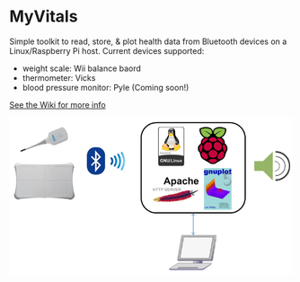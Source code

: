 # MyVitals
Simple toolkit to read, store, &amp; plot health data from Bluetooth devices on a Linux/Raspberry Pi host. Current devices supported:
* weight scale: Wii balance baord
* thermometer: Vicks
* blood pressure monitor: Pyle (Coming soon!)

[See the Wiki for more info](../../wiki)

![](/docs/MyVitals.png)

